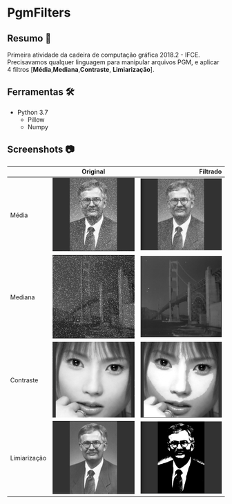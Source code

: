 # PgmFilters

## Resumo 📃

Primeira atividade da cadeira de computação gráfica 2018.2 - IFCE. Precisavamos qualquer linguagem para manipular arquivos PGM, e aplicar 4 filtros [**Média**,**Mediana**,**Contraste**, **Limiarização**].

## Ferramentas 🛠

* Python 3.7
  * Pillow
  * Numpy

## Screenshots 📷

|             | Original    | Filtrado     |
| :---        |    :----:   |          ---: |
| Média       | ![](resources/media_original.png)       | ![](resources/media_filtrado.png) |
| Mediana   | ![](resources/mediana_original.png)         | ![](resources/mediana_filtrado.png)     |
| Contraste   | ![](resources/contraste_original.png)         | ![](resources/contraste_filtrado.png)     |
| Limiarização   | ![](resources/threshold_original.png)         | ![](resources/threshold_filtrado.png)     |


